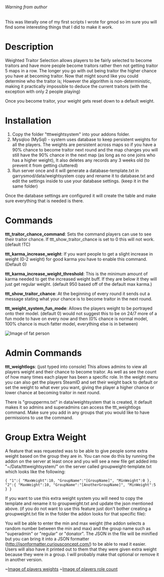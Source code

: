 ###### Warning from author
This was literally one of my first scripts I wrote for gmod so im sure you will find some interesting things that I did to make it work.


# Description

Weighted Traitor Selection allows players to be fairly selected to become traitors and have more people become traitors rather then not getting traitor 5 maps in a row. The longer you go with out being traitor the higher chance you have at becoming traitor. Now that might sound like you could determine who the traitor is; However the algorithm is non-deterministic, making it practically impossible to deduce the current traitors (with the exception with only 2 people playing)

Once you become traitor, your weight gets reset down to a default weight.

# Installation
1. Copy the folder "tttweightsystem" into your addons folder.
2. Mysqloo (MySql) - system uses database to keep persistent weights for all the players. The weights are persistent across maps so if you have a 90% chance to become traitor next round and the map changes you will still have the 90% chance in the next map (as long as no one joins who has a higher weight), It also deletes any records any 3 weeks old (to prevent it from getting cluttered)
3. Run server once and it will generate a database-template.txt in garrysmod/data/weightsystem copy and rename it to database.txt and edit the settings inside to use your database settings. (keep it in the same folder)

Once the database settings are configured it will create the table and make sure everything that is needed is there.

# Commands

**ttt_traitor_chance_command**: Sets the command players can use to see their traitor chance. If ttt_show_traitor_chance is set to 0 this will not work. (default !TC)

**ttt_karma_increase_weight**: If you want people to get a slight increase in weight (0-2 weight) for good karma you have to enable this command. (Default 0)

**ttt_karma_increase_weight_threshold**: This is the minimum amount of karma needed to get the increased weight buff. If they are below it they will just get regular weight. (default 950 based off of the default max karma.)

**ttt_show_traitor_chance**: At the beginning of every round it sends out a message stating what your chance is to become traitor in the next round.

**ttt_weight_system_fun_mode**: Allows the players weight to be portrayed onto their model. (default 0) would not suggest this to be on 24/7 more of a fun mode to have on every now and then (0% chance is normal model, 100% chance is much fatter model, everything else is in between) 

![Image of fat person](http://puu.sh/ignmA/0ed089cde9.jpg)

# Admin Commands
**ttt_weightlogs**: (just typed into console) This allows admins to view all players weight and their chance to become traitor. As well as see the count of how many times each player has been a specific role. In the weight menu you can also get the players SteamID and set their weight back to default or set the weight to what ever you want, giving the player a higher chance or lower chance at becoming traitor in next round.

There is "groupperms.txt" in data/weightsystem that is created, it default makes it so admins and superadmins can access the ttt_weightlogs command. Make sure you add in any groups that you would like to have permissions to use the command.

# Group Extra Weight

A feature that was requested was to be able to give people some extra weight based on the group they are in. You can now do this by running the addon on the server at least once and you will see a new file get added into "~/Data/tttweightsystem/" on the server called groupweight-template.txt which looks like the following:

```
{ "1":{ "MaxWeight":10, "GroupName":"[GroupName]", "MinWeight":0 }, "2":{ "MaxWeight":10, "GroupName":"[AnotherGroupName]", "MinWeight":5 } }
```
If you want to use this extra weight system you will need to copy the template and rename it to groupweight.txt and update the json mentioned above. (if you do not want to use this feature just don't bother creating a groupweight.txt file in the folder the addon looks for that specific file):

You will be able to enter the min and max weight (the addon selects a random number between the min and max) and the group name such as "superadmin" or "regular" or "donator". The JSON in the file will be minified but you can bring it into a JSON formatter (http://jsonformatter.curiousconcept.com/) to be able to read it easier. Users will also have it printed out to them that they were given extra weight because they were in a group. I will probably make that optional or remove it in another version.

~[Image of players weights](http://puu.sh/if2C3/6c3a9e50f1.png)
~[Image of players role count](http://puu.sh/if2CK/b71d200977.png)

